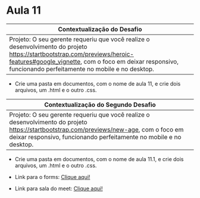 # Aula 11

|Contextualização do Desafio|
|-|
|Projeto: O seu gerente requeriu que você realize o desenvolvimento do projeto https://startbootstrap.com/previews/heroic-features#google_vignette, com o foco em deixar responsivo, funcionando perfeitamente no mobile e no desktop.|
- Crie uma pasta em documentos, com o nome de aula 11, e crie dois arquivos, um .html e o outro .css. 

|Contextualização do Segundo Desafio|
|-|
|Projeto: O seu gerente requeriu que você realize o desenvolvimento do projeto https://startbootstrap.com/previews/new-age, com o foco em deixar responsivo, funcionando perfeitamente no mobile e no desktop.|
- Crie uma pasta em documentos, com o nome de aula 11.1, e crie dois arquivos, um .html e o outro .css.

- Link para o forms: <a href="https://forms.gle/H4G1NhpjLDSY2vWJ8">Clique aqui!</a>
- Link para sala do meet: <a href="https://meet.google.com/tcy-grrk-kjb">Clique aqui!</a>